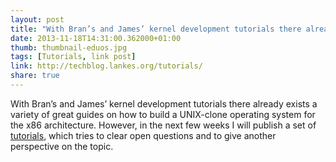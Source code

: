 ```yaml
---
layout: post
title: "With Bran’s and James’ kernel development tutorials there already exists a variety of  great guide..."
date: 2013-11-18T14:31:00.362000+01:00 
thumb: thumbnail-eduos.jpg
tags: [Tutorials, link post]
link: http://techblog.lankes.org/tutorials/
share: true
---
```


With Bran’s and James’ kernel development tutorials there already exists a variety of great guides on how to build a UNIX-clone operating system for the x86 architecture.
However, in the next few weeks I will publish a set of [tutorials](http://techblog.lankes.org/tutorials/), which tries to clear open questions and to give another perspective on the topic.
